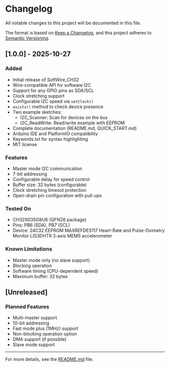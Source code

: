 # Changelog

All notable changes to this project will be documented in this file.

The format is based on [Keep a Changelog](https://keepachangelog.com/en/1.0.0/),
and this project adheres to [Semantic Versioning](https://semver.org/spec/v2.0.0.html).

## [1.0.0] - 2025-10-27

### Added
- Initial release of SoftWire_CH32
- Wire-compatible API for software I2C
- Support for any GPIO pins as SDA/SCL
- Clock stretching support
- Configurable I2C speed via `setClock()`
- `exists()` method to check device presence
- Two example sketches:
  - I2C_Scanner: Scan for devices on the bus
  - I2C_ReadWrite: Read/write example with EEPROM
- Complete documentation (README.md, QUICK_START.md)
- Arduino IDE and PlatformIO compatibility
- Keywords.txt for syntax highlighting
- MIT license

### Features
- Master mode I2C communication
- 7-bit addressing
- Configurable delay for speed control
- Buffer size: 32 bytes (configurable)
- Clock stretching timeout protection
- Open-drain pin configuration with pull-ups

### Tested On
- CH32X035G8U6 (QFN28 package)
- Pins: PB6 (SDA), PB7 (SCL)
- Device: 24C32 EEPROM
          MAXREFDES117 Heart-Rate and Pulse-Oximetry Monitor
          LIS3DHTR 3-axis MEMS accelerometer 

### Known Limitations
- Master mode only (no slave support)
- Blocking operation
- Software timing (CPU-dependent speed)
- Maximum buffer: 32 bytes

## [Unreleased]

### Planned Features
- Multi-master support
- 10-bit addressing
- Fast mode plus (1MHz) support
- Non-blocking operation option
- DMA support (if possible)
- Slave mode support

---

For more details, see the [README.md](README.md) file.
